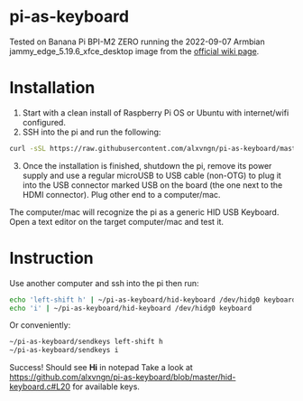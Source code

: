 # pi-as-keyboard

Tested on Banana Pi BPI-M2 ZERO running the 2022-09-07 Armbian jammy_edge_5.19.6_xfce_desktop image from the [official wiki page](https://wiki.banana-pi.org/Banana_Pi_BPI-M2_ZERO#Ubuntu). 

# Installation

1. Start with a clean install of Raspberry Pi OS or Ubuntu with internet/wifi configured.
2. SSH into the pi and run the following:

```sh
curl -sSL https://raw.githubusercontent.com/alxvngn/pi-as-keyboard/master/install.sh | sudo bash -
```
3. Once the installation is finished, shutdown the pi, remove its power supply and use a regular microUSB to USB cable (non-OTG) to plug it into the USB connector marked
USB on the board (the one next to the HDMI connector). Plug other end to a computer/mac.

The computer/mac will recognize the pi as a generic HID USB Keyboard. Open a text editor on the target computer/mac and test it.

# Instruction

Use another computer and ssh into the pi then run:

```sh
echo 'left-shift h' | ~/pi-as-keyboard/hid-keyboard /dev/hidg0 keyboard
echo 'i' | ~/pi-as-keyboard/hid-keyboard /dev/hidg0 keyboard
```

Or conveniently:
```sh
~/pi-as-keyboard/sendkeys left-shift h
~/pi-as-keyboard/sendkeys i
```

Success! Should see **Hi** in notepad
Take a look at https://github.com/alxvngn/pi-as-keyboard/blob/master/hid-keyboard.c#L20 for available keys.
